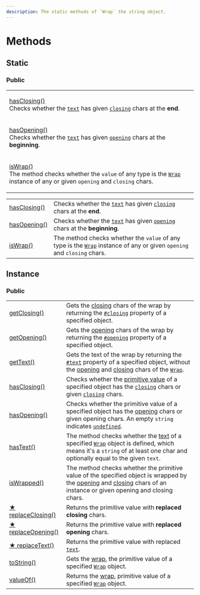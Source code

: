 ```yaml
---
description: The static methods of `Wrap` the string object.
---
```


# Methods

## Static

### Public

|                                                                                                                                                                                                                                                                         |
| ----------------------------------------------------------------------------------------------------------------------------------------------------------------------------------------------------------------------------------------------------------------------- |
| <p><a href="static/hasclosing.md">hasClosing()</a><br>Checks whether the <a href="static/hasclosing.md#text-string"><code>text</code></a> has given <a href="static/hasclosing.md#closing-string"><code>closing</code></a> chars at the <strong>end</strong>.</p>       |
| <p><a href="static/hasopening.md">hasOpening()</a><br>Checks whether the <a href="static/hasopening.md#text-string"><code>text</code></a> has given <a href="static/hasopening.md#opening-string"><code>opening</code></a> chars at the <strong>beginning</strong>.</p> |
| <p><a href="static/iswrap.md">isWrap()</a><br>The method checks whether the <code>value</code> of any type is the <a href="../overview.md"><code>Wrap</code></a> instance of any or given <code>opening</code> and <code>closing</code> chars.</p>                      |

|                                      |                                                                                                                                                      |
| ------------------------------------ | ---------------------------------------------------------------------------------------------------------------------------------------------------- |
| [hasClosing()](static/hasclosing.md) | Checks whether the [`text`](static/hasclosing.md#text-string) has given [`closing`](static/hasclosing.md#closing-string) chars at the **end**.       |
| [hasOpening()](static/hasopening.md) | Checks whether the [`text`](static/hasopening.md#text-string) has given [`opening`](static/hasopening.md#opening-string) chars at the **beginning**. |
| [isWrap()](static/iswrap.md)         | The method checks whether the `value` of any type is the [`Wrap`](../overview.md) instance of any or given `opening` and `closing` chars.            |

## Instance

### Public

|                                                  |                                                                                                                                                                                                                                                                                        |
| ------------------------------------------------ | -------------------------------------------------------------------------------------------------------------------------------------------------------------------------------------------------------------------------------------------------------------------------------------- |
| [getClosing()](instance/getclosing.md)           | Gets the [closing](../../library/basic-concepts.md#closing) chars of the wrap by returning the [`#closing`](../properties/#closing-closing) property of a specified object.                                                                                                            |
| [getOpening()](instance/getopening.md)           | Gets the [opening](../../library/basic-concepts.md#opening) chars of the wrap by returning the [`#opening`](../properties/#opening-opening) property of a specified object.                                                                                                            |
| [getText()](instance/gettext.md)                 | Gets the text of the wrap by returning the [`#text`](../properties/#text-text) property of a specified object, without the [opening](../accessors/#wrap.prototype.opening) and [closing](../accessors/#wrap.prototype.closing) chars of the [`Wrap`](../overview.md).                  |
| [hasClosing()](instance/hasclosing.md)           | Checks whether the [primitive value](instance/valueof.md) of a specified object has the [`closing`](../accessors/closing.md) chars or given [`closing`](instance/hasclosing.md#closing-string) chars.                                                                                  |
| [hasOpening()](instance/hasopening.md)           | Checks whether the primitive value of a specified object has the [opening](../accessors/#wrap.prototype.opening) chars or given opening chars. An empty `string` indicates [`undefined`](https://developer.mozilla.org/en-US/docs/Web/JavaScript/Reference/Global\_Objects/undefined). |
| [hasText()](instance/hastext.md)                 | The method checks whether the [text](../accessors/#wrap.prototype.text) of a specified [`Wrap`](../overview.md) object is defined, which means it's a `string` of at least one char and optionally equal to the given `text`.                                                          |
| [isWrapped()](instance/iswrapped.md)             | The method checks whether the primitive value of the specified object is wrapped by the [opening](../accessors/#wrap.prototype.opening) and [closing](../accessors/#wrap.prototype.closing) chars of an instance or given opening and closing chars.                                   |
| [★ replaceClosing()](instance/replaceclosing.md) | Returns the primitive value with **replaced** **closing** chars.                                                                                                                                                                                                                       |
| [★ replaceOpening()](instance/replaceopening.md) | Returns the primitive value with **replaced** **opening** chars.                                                                                                                                                                                                                       |
| [★ replaceText()](instance/replacetext.md)       | Returns the primitive value with replaced [`text`](../accessors/text.md).                                                                                                                                                                                                              |
| [toString()](instance/tostring.md)               | Gets the [wrap](../../library/basic-concepts.md#wrap), the primitive value of a specified [`Wrap`](../overview.md) object.                                                                                                                                                             |
| [valueOf()](instance/valueof.md)                 | Returns the [wrap](../../library/basic-concepts.md#wrap), primitive value of a specified [`Wrap`](../overview.md) object.                                                                                                                                                              |
